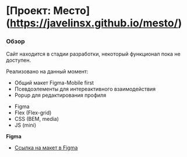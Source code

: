 # [Проект: Место] (https://javelinsx.github.io/mesto/)

### Обзор

Сайт находится в стадии разработки, некоторый функционал пока не доступен.

Реализовано на данный момент:
+ Общий макет Figma-Mobile first
+ Псевдоэлементы для интереактивного взаимодействия
+ Popup для редактирования профиля


* Figma
* Flex (Flex-grid)
* CSS (BEM, media)
* JS (mini)


**Figma**

* [Ссылка на макет в Figma](https://www.figma.com/file/2cn9N9jSkmxD84oJik7xL7/JavaScript.-Sprint-4?node-id=0%3A1)

